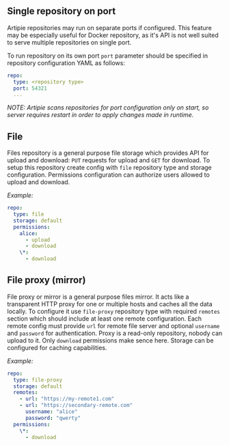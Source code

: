 ## Single repository on port

Artipie repositories may run on separate ports if configured.
This feature may be especially useful for Docker repository,
as it's API is not well suited to serve multiple repositories on single port.

To run repository on its own port
`port` parameter should be specified in repository configuration YAML as follows:

```yaml
repo:
  type: <repository type>
  port: 54321
  ...
```

*NOTE: Artipie scans repositories for port configuration only on start,
so server requires restart in order to apply changes made in runtime.*

## File

Files repository is a general purpose file storage which provides API for upload and download: `PUT` requests for upload and `GET` for download.
To setup this repository create config with `file` repository type and storage configuration. Permissions configuration can authorize
users allowed to upload and download.

*Example:*
```yaml
repo:
  type: file
  storage: default
  permissions:
    alice:
      - upload
      - download
    \*:
      - download
```

## File proxy (mirror)

File proxy or mirror is a general purpose files mirror. It acts like a transparent HTTP proxy for one or multiple hosts
and caches all the data locally. To configure it use `file-proxy` repository type with required `remotes` section which should include at least
one remote configuration. Each remote config must provide `url` for remote file server and optional `username` and `password` for authentication.
Proxy is a read-only repository, nobody can upload to it. Only `download` permissions make sence here. Storage can be configured for
caching capabilities.

*Example:*
```yaml
repo:
  type: file-proxy
  storage: default
  remotes:
    - url: "https://my-remote1.com"
    - url: "https://secondary-remote.com"
      username: "alice"
      password: "qwerty"
  permissions:
    \*:
      - download
```
